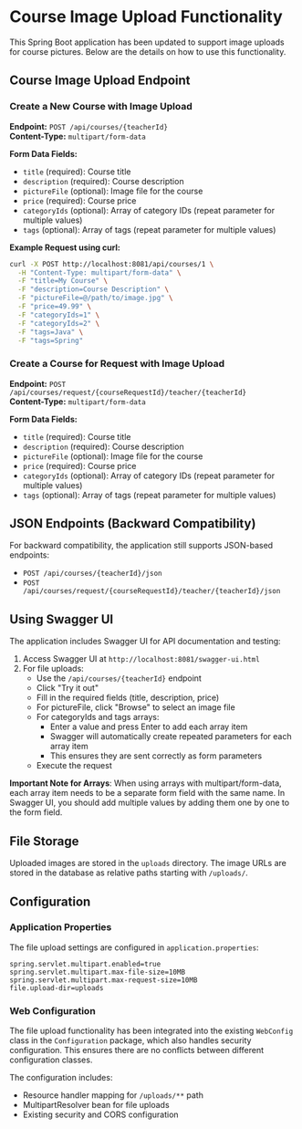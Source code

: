 # Course Image Upload Functionality

This Spring Boot application has been updated to support image uploads for course pictures. Below are the details on how to use this functionality.

## Course Image Upload Endpoint

### Create a New Course with Image Upload

**Endpoint:** `POST /api/courses/{teacherId}`  
**Content-Type:** `multipart/form-data`

**Form Data Fields:**
- `title` (required): Course title
- `description` (required): Course description
- `pictureFile` (optional): Image file for the course
- `price` (required): Course price
- `categoryIds` (optional): Array of category IDs (repeat parameter for multiple values)
- `tags` (optional): Array of tags (repeat parameter for multiple values)

**Example Request using curl:**
```bash
curl -X POST http://localhost:8081/api/courses/1 \
  -H "Content-Type: multipart/form-data" \
  -F "title=My Course" \
  -F "description=Course Description" \
  -F "pictureFile=@/path/to/image.jpg" \
  -F "price=49.99" \
  -F "categoryIds=1" \
  -F "categoryIds=2" \
  -F "tags=Java" \
  -F "tags=Spring"
```

### Create a Course for Request with Image Upload

**Endpoint:** `POST /api/courses/request/{courseRequestId}/teacher/{teacherId}`  
**Content-Type:** `multipart/form-data`

**Form Data Fields:**
- `title` (required): Course title
- `description` (required): Course description
- `pictureFile` (optional): Image file for the course
- `price` (required): Course price
- `categoryIds` (optional): Array of category IDs (repeat parameter for multiple values)
- `tags` (optional): Array of tags (repeat parameter for multiple values)

## JSON Endpoints (Backward Compatibility)

For backward compatibility, the application still supports JSON-based endpoints:

- `POST /api/courses/{teacherId}/json`
- `POST /api/courses/request/{courseRequestId}/teacher/{teacherId}/json`

## Using Swagger UI

The application includes Swagger UI for API documentation and testing:

1. Access Swagger UI at `http://localhost:8081/swagger-ui.html`
2. For file uploads:
   - Use the `/api/courses/{teacherId}` endpoint
   - Click "Try it out"
   - Fill in the required fields (title, description, price)
   - For pictureFile, click "Browse" to select an image file
   - For categoryIds and tags arrays:
     - Enter a value and press Enter to add each array item
     - Swagger will automatically create repeated parameters for each array item
     - This ensures they are sent correctly as form parameters
   - Execute the request

**Important Note for Arrays**: When using arrays with multipart/form-data, each array item needs to be a separate form field with the same name. In Swagger UI, you should add multiple values by adding them one by one to the form field.

## File Storage

Uploaded images are stored in the `uploads` directory. The image URLs are stored in the database as relative paths starting with `/uploads/`.

## Configuration

### Application Properties

The file upload settings are configured in `application.properties`:

```properties
spring.servlet.multipart.enabled=true
spring.servlet.multipart.max-file-size=10MB
spring.servlet.multipart.max-request-size=10MB
file.upload-dir=uploads
```

### Web Configuration

The file upload functionality has been integrated into the existing `WebConfig` class in the `Configuration` package, which also handles security configuration. This ensures there are no conflicts between different configuration classes.

The configuration includes:
- Resource handler mapping for `/uploads/**` path
- MultipartResolver bean for file uploads
- Existing security and CORS configuration 